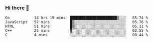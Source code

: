 ### Hi there 👋

<!--
**KLXLjun/KLXLjun** is a ✨ _special_ ✨ repository because its `README.md` (this file) appears on your GitHub profile.

Here are some ideas to get you started:

- 🔭 I’m currently working on ...
- 🌱 I’m currently learning ...
- 👯 I’m looking to collaborate on ...
- 🤔 I’m looking for help with ...
- 💬 Ask me about ...
- 📫 How to reach me: ...
- 😄 Pronouns: ...
- ⚡ Fun fact: ...
-->

<!--START_SECTION:waka-->
```text
Go           14 hrs 19 mins  █████████████████████▒░░░   85.74 % 
JavaScript   57 mins         █▒░░░░░░░░░░░░░░░░░░░░░░░   05.76 % 
HTML         51 mins         █▒░░░░░░░░░░░░░░░░░░░░░░░   05.11 % 
C++          25 mins         ▓░░░░░░░░░░░░░░░░░░░░░░░░   02.55 % 
C            4 mins          ░░░░░░░░░░░░░░░░░░░░░░░░░   00.44 % 
```
<!--END_SECTION:waka-->
